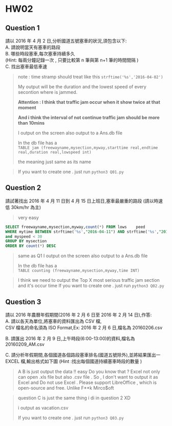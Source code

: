 # HW02

## Question 1
請以 2016 年 4 月 2 日,分析國道五號塞車的狀況,須包含以下:	
A.	 請說明當天有塞車的路段	
B.	 哪些時段塞車,每次塞車持續多久	
(Hint:	 每兩分鐘記錄一次 , 只要比較第 n 筆與第 	 n+1	 筆的時間間隔 )	
C.	 找出塞車最低車速	
> note : time stramp should treat like this ` strftime('%s','2016-04-02') ` 
> 
> My output will be the duration and the lowest speed of every secontion where is jammed.
>
> **Attention : I think that traffic jam occur when it show twice at that moment**
>
> **And i think the interval of not continue traffic jam should be more than 10mins**
>
> I output on the screen also output to a Ans.db file
> 
> In the db file has a  
> ` TABLE jam (freewayname,mysection,myway,starttime real,endtime real,duration real,lowspeed int) `
>  
>  the meaning just same as its name 

> If you want to create one . just run ` python3 Q01.py `

## Question 2

請試著找出 2016 年 4 月 11 日到 4 月 15 日上班日,塞車最嚴重的路段	
(請以時速低 30km/hr 為主)	

> very easy
``` SQL
SELECT freewayname,mysection,myway,count(*) FROM lows    peed 
WHERE mytime BETWEEN strftime('%s',"2016-04-11") AND strftime('%s',"2016-04    -16") 
and myspeed < 30 
GROUP BY mysection
ORDER BY count(*) DESC 
  ```
> same as Q1 
> I output on the screen also output to a Ans.db file
> 
> In the db file has a  
> ` TABLE counting (freewayname,mysection,myway,time INT) `

> I think we need to output the Top X most serious traffic jam section  and it's occur time
> If you want to create one . just run ` python3 Q02.py `

## Question 3
  請以 2016 年農曆年假期間(2016 年 2 月 6 日至 2016 年 2 月 14 日),作答:	
A.	 請以各天為單位,將塞車的資料匯出為 CSV 檔,	
CSV 檔名的命名須為 ISO	Format,Ex:	2016 年 2 月 6 日,檔名為 20160206.csv	

B.	 請匯出 2016 年 2 月 9 日,上午時段(6:00-13:00)的資料,檔名為 20160209_AM.csv	

C.	 請分析年假期間,各個國道各個路段塞車排名(國道五號除外),並將結果匯出一 EXCEL
檔,輸出格式如下圖	 (Hint :找出每個國道持續塞車時段的數量 )	

> A B is  just output the data !! easy
>  Do you know that ? Excel not only can open .xls file but also .csv file . 
>  So , I don't want to output it as Excel and 
>  Do not use Excel . Please support LibreOffice , which is open-source and free. 
>  Unlike F**k Mirco$oft
  
  
> question C is just the same thing i di in question 2 XD  
> 
> i output as vacation.csv
> 
> If you want to create one . just run ` python3 Q03.py `
  
